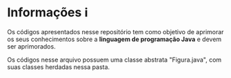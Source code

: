 # Informações :information_source:

Os códigos apresentados nesse repositório tem como objetivo de aprimorar os seus conhecimentos sobre a **linguagem de programação Java** e devem ser aprimorados. 

Os códigos nesse arquivo possuem uma classe abstrata "Figura.java", com suas classes herdadas nessa pasta.